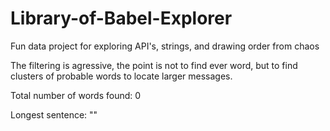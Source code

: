# Library-of-Babel-Explorer
Fun data project for exploring API's, strings, and drawing order from chaos 

The filtering is agressive, the point is not to find ever word, but to find clusters of probable words to locate larger messages.

Total number of words found: 0

Longest sentence: ""
